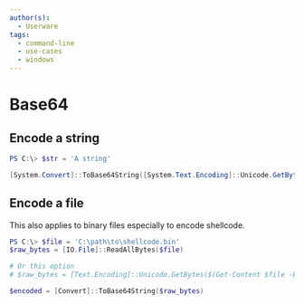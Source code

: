 ```yaml
---
author(s):
  - Userware
tags:
  - command-line
  - use-cases
  - windows
---
```

# Base64

## Encode a string

```powershell
PS C:\> $str = 'A string'

[System.Convert]::ToBase64String([System.Text.Encoding]::Unicode.GetBytes($str))
```

## Encode a file

This also applies to binary files especially to encode shellcode.

```powershell
PS C:\> $file = 'C:\path\to\shellcode.bin'
$raw_bytes = [IO.File]::ReadAllBytes($file)

# Or this option
# $raw_bytes = [Text.Encoding]::Unicode.GetBytes($(Get-Content $file -Encoding UTF-8 -Raw))

$encoded = [Convert]::ToBase64String($raw_bytes)
```